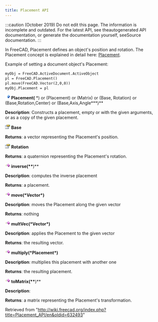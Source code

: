 ```yaml
---
title: Placement API
---
```


:::caution
(October 2019) Do not edit this page. The information is incomplete and outdated. For the latest API, see theautogenerated API documentation, or generate the documentation yourself, seeSource documentation.
:::

In FreeCAD, Placement defines an object's position and rotation. The Placement concept is explained in detail here: [Placement](/Placement "Placement").

Example of setting a document object's Placement:

```
myObj = FreeCAD.ActiveDocument.ActiveObject
pl = FreeCAD.Placement()
pl.move(FreeCAD.Vector(2,0,0))
myObj.Placement = pl

```

![](/src/assets/images/Class.png) **Placement(** \*) or (Placement) or (Matrix) or (Base, Rotation) or (Base,Rotation,Center) or (Base,Axis,Angle**\*)**

**Description**: Constructs a placement, empty or with the given arguments, or as a copy of the given placement.

![](/src/assets/images/Property.png) **Base**

**Returns**: a vector representing the Placement's position.

![](/src/assets/images/Property.png) **Rotation**

**Returns**: a quaternion representing the Placement's rotation.

![](/src/assets/images/Method.png) **inverse(\*\***)\*\*

**Description**: computes the inverse placement

**Returns**: a placement.

![](/src/assets/images/Method.png) **move(\***Vector**\*)**

**Description**: moves the Placement along the given vector

**Returns**: nothing

![](/src/assets/images/Method.png) **multVec(\***Vector**\*)**

**Description**: applies the Placement to the given vector

**Returns**: the resulting vector.

![](/src/assets/images/Method.png) **multiply(\***Placement**\*)**

**Description**: multiplies this placement with another one

**Returns**: the resulting placement.

![](/src/assets/images/Method.png) **toMatrix(\*\***)\*\*

**Description**:

**Returns**: a matrix representing the Placement's transformation.

Retrieved from "<http://wiki.freecad.org/index.php?title=Placement_API/en&oldid=632493>"
